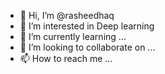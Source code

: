 - 👋 Hi, I’m @rasheedhaq
- 👀 I’m interested in Deep learning
- 🌱 I’m currently learning ...
- 💞️ I’m looking to collaborate on ...
- 📫 How to reach me ...

<!---
rasheedhaq/rasheedhaq is a ✨ special ✨ repository because its `README.md` (this file) appears on your GitHub profile.
You can click the Preview link to take a look at your changes.
--->
